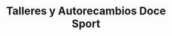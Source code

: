 ---
title: "Talleres y Autorecambios Doce Sport"
url: /fene/talleres-y-autorecambios-doce-sport/
shop: Autowerkstatt
---